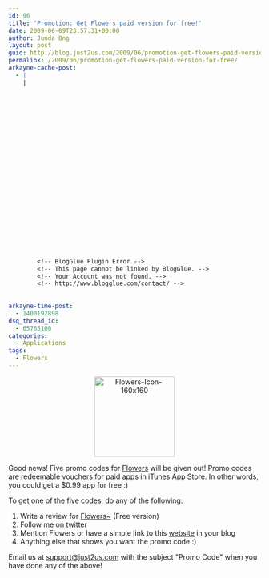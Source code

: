 ```yaml
---
id: 96
title: 'Promotion: Get Flowers paid version for free!'
date: 2009-06-09T23:57:31+00:00
author: Junda Ong
layout: post
guid: http://blog.just2us.com/2009/06/promotion-get-flowers-paid-version-for-free/
permalink: /2009/06/promotion-get-flowers-paid-version-for-free/
arkayne-cache-post:
  - |
    |
        
        
        
        
        
        
        
        
        
        
        
        
        
        
        
        
        
        
        
        
        
        
        
        <!-- BlogGlue Plugin Error -->
        <!-- This page cannot be linked by BlogGlue. -->
        <!-- Your Account was not found. -->
        <!-- http://www.blogglue.com/contact/ -->
        
        
arkayne-time-post:
  - 1400192898
dsq_thread_id:
  - 65765100
categories:
  - Applications
tags:
  - Flowers
---
```

<p align="center">
  <a href="http://blog.just2us.com//wp-content/uploads/2009/06/flowers-icon-160x160.png" onclick="__gaTracker('send', 'event', 'outbound-article', 'http://blog.just2us.com//wp-content/uploads/2009/06/flowers-icon-160x160.png', '');"><img style="border-top-width: 0px; border-left-width: 0px; border-bottom-width: 0px; border-right-width: 0px" height="160" alt="Flowers-Icon-160x160" src="http://blog.just2us.com/wp-content/uploads/2009/06/flowers-icon-160x160-thumb.png" width="160" border="0" /></a>
</p>

Good news! Five promo codes for <a href="http://itunes.apple.com/WebObjects/MZStore.woa/wa/viewSoftware?id=317323167&mt=8" onclick="__gaTracker('send', 'event', 'outbound-article', 'http://itunes.apple.com/WebObjects/MZStore.woa/wa/viewSoftware?id=317323167&mt=8', 'Flowers');">Flowers</a> will be given out! Promo codes are redeemable vouchers for paid apps in iTunes App Store. In other words, you could get a $0.99 app for free :)

To get one of the five codes, do any of the following:

  1. Write a review for <a href="http://itunes.apple.com/WebObjects/MZStore.woa/wa/viewSoftware?id=317323534&mt=8" onclick="__gaTracker('send', 'event', 'outbound-article', 'http://itunes.apple.com/WebObjects/MZStore.woa/wa/viewSoftware?id=317323534&mt=8', 'Flowers~');">Flowers~</a> (Free version) 
  2. Follow me on <a href="http://twitter.com/samwize" onclick="__gaTracker('send', 'event', 'outbound-article', 'http://twitter.com/samwize', 'twitter');">twitter</a> 
  3. Mention Flowers or have a simple link to this <a href="http://www.just2us.com" onclick="__gaTracker('send', 'event', 'outbound-article', 'http://www.just2us.com', 'website');">website</a> in your blog 
  4. Anything else that shows you want the promo code :) 

Email us at <support@just2us.com> with the subject "Promo Code" when you have done any of the above! 

<div style="font-size:0px;height:0px;line-height:0px;margin:0;padding:0;clear:both">
</div>